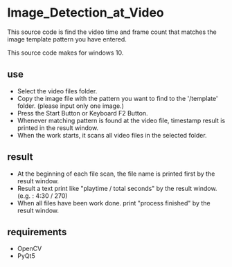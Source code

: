 # Image_Detection_at_Video
This source code is find the video time and frame count that matches the image template pattern you have entered.

This source code makes for windows 10. 

## use
* Select the video files folder.
* Copy the image file with the pattern you want to find to the '/template' folder. (please input only one image.)
* Press the Start Button or Keyboard F2 Button.
* Whenever matching pattern is found at the video file, timestamp result is printed in the result window.
* When the work starts, it scans all video files in the selected folder.

## result
* At the beginning of each file scan, the file name is printed first by the result window.
* Result a text print like "playtime / total seconds" by the result window. (e.g. : 4:30 / 270)
* When all files have been work done. print "process finished" by the result window.

## requirements
* OpenCV
* PyQt5 
 